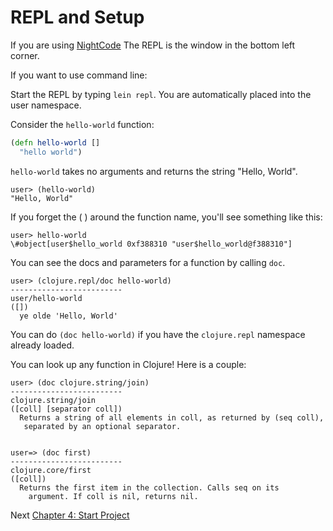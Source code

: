 # REPL and Setup

If you are using [NightCode](https://sekao.net/nightcode/) The REPL is the window in the bottom left corner.

If you want to use command line: 

Start the REPL by typing `lein repl`. You are automatically placed into the user namespace.

 Consider the `hello-world` function:
 
 ```clojure
 (defn hello-world []
   "hello world")
 ```

`hello-world` takes no arguments and returns the string "Hello, World".

```
user> (hello-world)
"Hello, World"
```

If you forget the ( ) around the function name, you'll see something like this:

```
user> hello-world
\#object[user$hello_world 0xf388310 "user$hello_world@f388310"]
```

You can see the docs and parameters for a function by calling `doc`.

```
user> (clojure.repl/doc hello-world)
-------------------------
user/hello-world
([])
  ye olde 'Hello, World'
```

You can do `(doc hello-world)` if you have the `clojure.repl` namespace already loaded.

You can look up any function in Clojure! Here is a couple: 

```
user> (doc clojure.string/join)
-------------------------
clojure.string/join
([coll] [separator coll])
  Returns a string of all elements in coll, as returned by (seq coll),
   separated by an optional separator.
   
   
user=> (doc first)
-------------------------
clojure.core/first
([coll])
  Returns the first item in the collection. Calls seq on its
    argument. If coll is nil, returns nil.
````



Next [Chapter 4: Start Project](/Pages/4-start-project.md)
